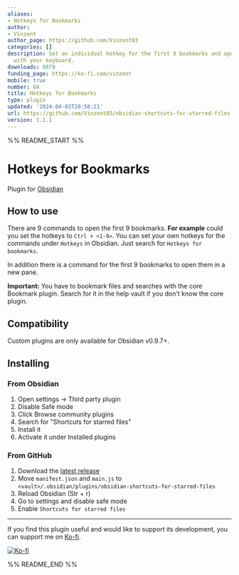```yaml
---
aliases:
- Hotkeys for Bookmarks
author:
- Vinzent
author_page: https://github.com/Vinzent03
categories: []
description: Set an individual hotkey for the first 9 bookmarks and open them just
  with your keyboard.
downloads: 8879
funding_page: https://ko-fi.com/vinzent
mobile: true
number: 84
title: Hotkeys for Bookmarks
type: plugin
updated: '2024-04-03T20:58:21'
url: https://github.com/Vinzent03/obsidian-shortcuts-for-starred-files
version: 1.1.1
---
```


%% README_START %%

# Hotkeys for Bookmarks

Plugin for [Obsidian](https://obsidian.md)

## How to use
There are 9 commands to open the first 9 bookmarks. **For example** could you set the hotkeys to `Ctrl + <1-9>`. You can set your own hotkeys for the commands under `Hotkeys` in Obsidian. Just search for `Hotkeys for bookmarks`.

In addition there is a command for the first 9 bookmarks to open them in a new pane.

**Important:** You have to bookmark files and searches with the core Bookmark plugin. Search for it in the help vault if you don't know the core plugin.


## Compatibility
Custom plugins are only available for Obsidian v0.9.7+.

## Installing

### From Obsidian
1. Open settings -> Third party plugin
2. Disable Safe mode
3. Click Browse community plugins
4. Search for "Shortcuts for starred files"
5. Install it
6. Activate it under Installed plugins


### From GitHub
1. Download the [latest release](https://github.com/Vinzent03/obsidian-shortcuts-for-starred-files/releases/latest)
2. Move `manifest.json` and `main.js` to `<vault>/.obsidian/plugins/obsidian-shortcuts-for-starred-files`
3. Reload Obsidian (Str + r)
4. Go to settings and disable safe mode
5. Enable `Shortcuts for starred files`

---

If you find this plugin useful and would like to support its development, you can support me on [Ko-fi](https://Ko-fi.com/Vinzent).

[![Ko-fi](https://ko-fi.com/img/githubbutton_sm.svg)](https://ko-fi.com/F1F195IQ5)


%% README_END %%